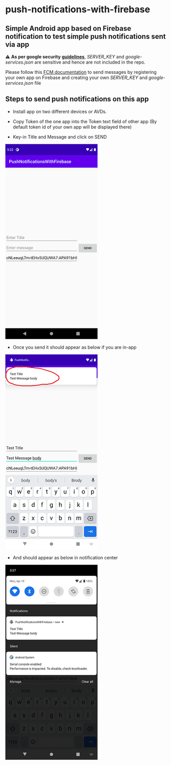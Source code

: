 # push-notifications-with-firebase
## Simple Android app based on Firebase notification to test simple push notifications sent via app


:warning: **As per google security [guidelines](https://firebase.google.com/docs/cloud-messaging/concept-options)**, _SERVER_KEY_ and _google-services.json_ are sensitive and hence are not included in the repo.

Please follow this [FCM documentation](https://firebase.google.com/docs/cloud-messaging/android/first-message) to send messages by registering your own app on Firebase and creating your own _SERVER_KEY_ and _google-services.json_ file


## Steps to send push notifications on this app

* Install app on two different devices or AVDs. 

* Copy Token of the one app into the Token text field of other app (By default token id of your own app will be displayed there)

* Key-in Title and Message and click on SEND

![Enter Token](/README_resources/app_1.png "Enter Token")

* Once you send it should appear as below if you are in-app

![Enter Token](/README_resources/app_2.png "Enter Token")

* And should appear as below in notification center

![Enter Token](/README_resources/app_3.png "Enter Token")
